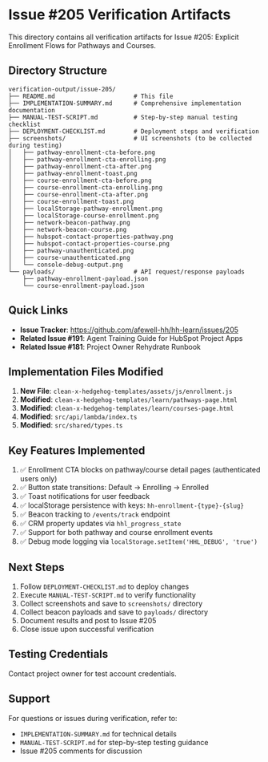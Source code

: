 # Issue #205 Verification Artifacts

This directory contains all verification artifacts for Issue #205: Explicit Enrollment Flows for Pathways and Courses.

## Directory Structure

```
verification-output/issue-205/
├── README.md                      # This file
├── IMPLEMENTATION-SUMMARY.md      # Comprehensive implementation documentation
├── MANUAL-TEST-SCRIPT.md          # Step-by-step manual testing checklist
├── DEPLOYMENT-CHECKLIST.md        # Deployment steps and verification
├── screenshots/                   # UI screenshots (to be collected during testing)
│   ├── pathway-enrollment-cta-before.png
│   ├── pathway-enrollment-cta-enrolling.png
│   ├── pathway-enrollment-cta-after.png
│   ├── pathway-enrollment-toast.png
│   ├── course-enrollment-cta-before.png
│   ├── course-enrollment-cta-enrolling.png
│   ├── course-enrollment-cta-after.png
│   ├── course-enrollment-toast.png
│   ├── localStorage-pathway-enrollment.png
│   ├── localStorage-course-enrollment.png
│   ├── network-beacon-pathway.png
│   ├── network-beacon-course.png
│   ├── hubspot-contact-properties-pathway.png
│   ├── hubspot-contact-properties-course.png
│   ├── pathway-unauthenticated.png
│   ├── course-unauthenticated.png
│   └── console-debug-output.png
└── payloads/                      # API request/response payloads
    ├── pathway-enrollment-payload.json
    └── course-enrollment-payload.json
```

## Quick Links

- **Issue Tracker**: https://github.com/afewell-hh/hh-learn/issues/205
- **Related Issue #191**: Agent Training Guide for HubSpot Project Apps
- **Related Issue #181**: Project Owner Rehydrate Runbook

## Implementation Files Modified

1. **New File**: `clean-x-hedgehog-templates/assets/js/enrollment.js`
2. **Modified**: `clean-x-hedgehog-templates/learn/pathways-page.html`
3. **Modified**: `clean-x-hedgehog-templates/learn/courses-page.html`
4. **Modified**: `src/api/lambda/index.ts`
5. **Modified**: `src/shared/types.ts`

## Key Features Implemented

1. ✅ Enrollment CTA blocks on pathway/course detail pages (authenticated users only)
2. ✅ Button state transitions: Default → Enrolling → Enrolled
3. ✅ Toast notifications for user feedback
4. ✅ localStorage persistence with keys: `hh-enrollment-{type}-{slug}`
5. ✅ Beacon tracking to `/events/track` endpoint
6. ✅ CRM property updates via `hhl_progress_state`
7. ✅ Support for both pathway and course enrollment events
8. ✅ Debug mode logging via `localStorage.setItem('HHL_DEBUG', 'true')`

## Next Steps

1. Follow `DEPLOYMENT-CHECKLIST.md` to deploy changes
2. Execute `MANUAL-TEST-SCRIPT.md` to verify functionality
3. Collect screenshots and save to `screenshots/` directory
4. Collect beacon payloads and save to `payloads/` directory
5. Document results and post to Issue #205
6. Close issue upon successful verification

## Testing Credentials

Contact project owner for test account credentials.

## Support

For questions or issues during verification, refer to:
- `IMPLEMENTATION-SUMMARY.md` for technical details
- `MANUAL-TEST-SCRIPT.md` for step-by-step testing guidance
- Issue #205 comments for discussion
